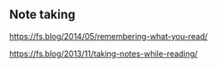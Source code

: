 ## Note taking

https://fs.blog/2014/05/remembering-what-you-read/

https://fs.blog/2013/11/taking-notes-while-reading/
